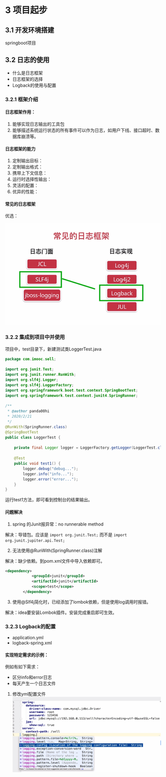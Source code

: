 # 3 项目起步

## 3.1 开发环境搭建

springboot项目

## 3.2 日志的使用

* 什么是日志框架
* 日志框架的选择
* Logback的使用与配置

### 3.2.1 框架介绍 

#### 日志框架作用：

1. 能够实现日志输出的工具包
2. 能够描述系统运行状态的所有事件可以作为日志，如用户下线、接口超时、数据库崩溃等。

#### 日志框架的能力

1. 定制输出目标：
2. 定制输出格式：
3. 携带上下文信息：
4. 运行时选择性输出：
5. 灵活的配置：
6. 优异的性能：

#### 常见的日志框架

优选：

![img](./images/3常见的日志框架.png)

### 3.2.2 集成到项目中并使用

项目中，test目录下，新建测试类LoggerTest.java

``` JAVA
package com.imooc.sell;

import org.junit.Test;
import org.junit.runner.RunWith;
import org.slf4j.Logger;
import org.slf4j.LoggerFactory;
import org.springframework.boot.test.context.SpringBootTest;
import org.springframework.test.context.junit4.SpringRunner;

/**
 * @author panda00hi
 * 2020/2/21
 */
@RunWith(SpringRunner.class)
@SpringBootTest
public class LoggerTest {

    private final Logger logger = LoggerFactory.getLogger(LoggerTest.class);

    @Test
    public void test1() {
        logger.debug("debug...");
        logger.info("info...");
        logger.error("error...");
    }
}

```

运行test1方法，即可看到控制台的结果输出。

#### 问题解决

1. spring 的Junit报异常：no runnerable method

解决：导错包。应该是 `import org.junit.Test;` 
而不是 `import org.junit.jupiter.api.Test;` 

2. 无法使用@RunWith(SpringRunner.class)注解

解决：缺少依赖。到pom.xml文件中导入依赖即可。

``` xml
<dependency>
            <groupId>junit</groupId>
            <artifactId>junit</artifactId>
            <scope>test</scope>
        </dependency>
```

3. 使用@Slf4j简化时，已经添加了lombok依赖，但是使用log调用时报错。

解决：idea要安装Lombok插件。安装完成重启即可生效。

### 3.2.3 Logback的配置
- application.yml
- logback-spring.xml


#### 实现特定需求的示例：
例如有如下需求：
- 区分info和error日志
- 每天产生一个日志文件

1. 修改yml配置文件
![img](./images/3日志配置.png)


